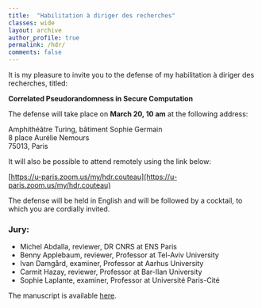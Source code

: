 ```yaml
---
title:  "Habilitation à diriger des recherches"
classes: wide
layout: archive
author_profile: true
permalink: /hdr/
comments: false
---
```


It is my pleasure to invite you to the defense of my habilitation à diriger des recherches, titled:

**Correlated Pseudorandomness in Secure Computation**

The defense will take place on **March 20, 10 am** at the following address:

Amphithéâtre Turing, bâtiment Sophie Germain<br>
8 place Aurélie Nemours<br>
75013, Paris

It will also be possible to attend remotely using the link below:

[https://u-paris.zoom.us/my/hdr.couteau](https://u-paris.zoom.us/my/hdr.couteau)

The defense will be held in English and will be followed by a cocktail, to which you are cordially invited.

### Jury:

- Michel Abdalla, reviewer, DR CNRS at ENS Paris
- Benny Applebaum, reviewer, Professor at Tel-Aviv University
- Ivan Damgård, examiner, Professor at Aarhus University
- Carmit Hazay, reviewer, Professor at Bar-Ilan University
- Sophie Laplante, examiner, Professor at Université Paris-Cité

The manuscript is available [here](https://geoffroycouteau.github.io/assets/pdf/hdr.pdf).